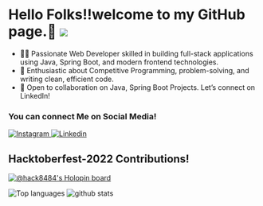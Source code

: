# Hello Folks!!welcome to my GitHub page.👋  ![](https://komarev.com/ghpvc/?username=VikrantPatil8484&color=green)
- 👨‍💻 Passionate Web Developer skilled in building full-stack applications using Java, Spring Boot, and modern frontend technologies.
- 🧠 Enthusiastic about Competitive Programming, problem-solving, and writing clean, efficient code.
- 🤝 Open to collaboration on Java, Spring Boot Projects. Let’s connect on LinkedIn!



### You can connect Me on Social Media!
</p>

<a href="https://www.instagram.com/vicky__patil.___/">
  <img
    alt="Instagram"
    src="https://img.shields.io/badge/Instagram-E4405F?logo=instagram&logoColor=white&style=for-the-badge"
  />
</a>
<a href="https://www.linkedin.com/in/vikrantpatil8484/">
  <img
    alt="Linkedin"
    src="https://img.shields.io/badge/linkedin-0077B5?logo=linkedin&logoColor=white&style=for-the-badge"
  />
</a>


## Hacktoberfest-2022 Contributions!
[![@hack8484's Holopin board](https://holopin.me/hack8484)](https://holopin.io/@hack8484)

<!---
VikrantPatil8484/VikrantPatil8484 is a ✨ special ✨ repository because its `README.md` (this file) appears on your GitHub profile.
You can click the Preview link to take a look at your changes.
--->

 ![Top languages](https://github-readme-stats.vercel.app/api/top-langs/?username=VikrantPatil8484) ![github stats](https://github-readme-stats.vercel.app/api?username=VikrantPatil8484)
